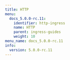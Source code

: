 ```yaml
---
title: HTTP
menu:
  docs_5.0.0-rc.11:
    identifier: http-ingress
    name: HTTP
    parent: ingress-guides
    weight: 10
menu_name: docs_5.0.0-rc.11
info:
  version: 5.0.0-rc.11
---
```


